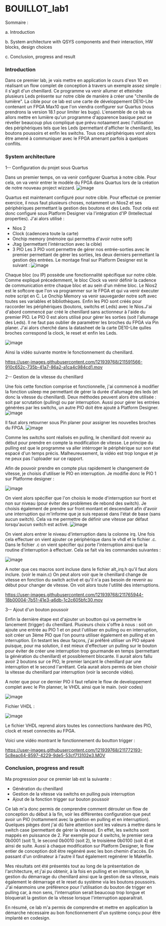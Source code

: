 # BOUILLOT_lab1

Sommaire :

a. Introduction

b. System architecture with QSYS components and their interaction, HW blocks, design choices

c. Conclusion, progress and result

### Introduction

Dans ce premier lab, je vais mettre en application le cours d'esn 10 en réalisant un flow complet de conception à travers un exemple assez
simple : il s'agit d'un chenillard. Ce programme va venir allumer et etteindre plusieurs Leds présente sur notre cible de manière à créer une
"chenille de lumière". La cible pour ce lab est une carte de développement DE10-Lite contenant un FPGA Max10 que l'on viendra configurer sur Quartus
(nous prendrons la version 18.1 pour limiter les bugs). L'ensemble de ce lab va allors mettre en lumière qu'un programme d'apparence basique peut se
réveller beaucoup plus compliqué que prévu notaament avec l'utilisation des périphériques tels que les Leds (permettant d'afficher le chenillard), 
les boutons poussoirs et enfin les switchs. Tous ces périphériques vont alors être amené à communiquer avec le FPGA amenant parfois à quelques conflits.

### System architecture
1-- Configuration du projet sous Quartus

Dans un premier temps, on va venir configurer Quartus à notre cible. Pour cela, on va venir entrer le modèle du FPGA dans Quartus lors de la création de 
notre nouveau project wizzard.
![image](https://user-images.githubusercontent.com/121939768/211576860-034593fd-edbd-4765-896f-a611ebca1268.png)

Quartus est maintenant configuré pour notre cible. Pour effectué ce premier exercice, il nous faut plusieurs choses, notamment un Nios2 et ses périphériques
permettant la gestion des boutons et des Leds. Tout cela est donc configuré sous Platform Designer via l'intégration d'IP (Intellectual properties). J'ai 
alors utilisé :
 - Nios 2
 - Clock (cadencera toute la carte)
 - Onchip memory (mémoire qui permettra d'avoir notre soft)
 - Jtag (permettant l'intérraction avec la cible)
 - 3 PIO
Les 3 PIO vont permettre de gérer nos entrée-sorties avec le premier permettant de gérer les sorties, les deux derniers permettant la gestion des entrées. 
Le montage final sur Platform Designer est le suivant :
![image](https://user-images.githubusercontent.com/121939768/211581020-386ebe2c-e44b-4f15-a099-31b3c6954899.png)

Chaque bloc (ou IP) possède une fonctionnalité spécifique sur notre cible. Comme expliqué précedemment, le bloc Clock va venir définir la cadence de communication entre chaque bloc et au sein d'un même bloc. Le Nios2 est le softcore que l'on va programmer sur le FPGA et qui va venir éxecuter notre script en C. Le Onchip Memory va venir sauvegarder notre soft avec toutes ses variables et bibliothèques. Enfin les PIO sont créés pour raccorder les périphériques (boutons, switchs et Leds) avec le Nios.J'ai d'abord commencé par créé le chenillard sans actionneur à l'aide du premier PIO. Le PIO 0 est alors utilisé pour gérer les sorties (soit l'allumage des Leds). 
Il ne faut pas oublier de paramétrer les broches du FPGA via Pin planer. J'ai alors cherché dans la datasheet de la carte DE10-Lite qulles broches correspond la clock, le reset et enfin les Leds.

![image](https://user-images.githubusercontent.com/121939768/211594484-83545a5f-690b-47a9-93b1-348d7c277c79.png)

Ainsi la vidéo suivante montre le fonctionnement du chenillard.

https://user-images.githubusercontent.com/121939768/211591566-910c652c-735b-41a7-86a2-a1ca4c984cd1.mov

2-- Gestion de la vitesse du chenillard

Une fois cette fonction comprise et fonctionnelle, j'ai commencé à modifier la fonction usleep me permettant de gérer la durée d'allumage des leds 
(et donc la vitesse du chenillard). Deux méthodes peuvent alors être utilisée : soit par scrutation (pulling) ou par interruption. Aussi pour gérer les entrées générées par les switchs, un autre PIO doit être ajouté à Platform Designer.
![image](https://user-images.githubusercontent.com/121939768/211593754-cd00b4fa-7adb-49b5-9c71-c25246c9271e.png)

Il faut alors retourner sous Pin planer pour assigner les nouvelles broches du FPGA.
![image](https://user-images.githubusercontent.com/121939768/211594844-37b05c0d-f041-4e59-ba3a-fabdff8599e4.png)

Comme les switchs sont réalisés en pulling, le chenillard doit revenir au début pour prendre en compte la modification de vitesse. Le principe du pulling est que le programme va aller intérroger le périphérique sur son état espacé d'un temps précis. Malheureusement, la vidéo est trop longue et je ne peux pas l'uploader sur ce rapport.

Afin de pouvoir prendre en compte plus rapidement le changement de vitesse, je choisis d'utiliser le PIO en interruption. Je modifie donc le PIO 1 sur Platforme designer :

![image](https://user-images.githubusercontent.com/121939768/211602239-bb84ab33-87f2-4f0f-bbba-4f705a6b2997.png)

On vient alors spécifier que l'on choisis le mode d'interruption sur front et non sur niveau (pour éviter des problèmes de rebond des switch). Je choisis également de prendre sur front montant et descendant afin d'avoir une interruption qui m'informe que je suis repassé dans l'état de base (sans aucun switch). Cela va me permettre de définir une vitesse par défaut lorsqu'aucun switch est activé.
![image](https://user-images.githubusercontent.com/121939768/211602852-78ca8d5c-540b-491d-ba9e-bbcb7ba7754c.png)

On vient alors entrer le niveau d'interruption dans la colonne irq. Une fois cela effectuer on vient ajouter ce périphérique dans le vhdl et le fichier .c. Dans le fichier .c on vient spécifier qui porte l'interruption ainsi que la routine d'interruption à effectuer. Cela se fait via les commandes suivantes :

![image](https://user-images.githubusercontent.com/121939768/211603863-85401543-f2ba-4d3a-a6d9-10e692122a84.png)

A noter que ces macros sont incluse dans le fichier alt_irq.h qu'il faut alors inclure. (voir le main.c)
On peut alors voir que le chenillard change de vitesse en fonction du switch activé et qu'il n'a pas besoin de revenir au début pour changer de vitesse. On voit alors toute l'utilité des interruptions. 

https://user-images.githubusercontent.com/121939768/211765944-18b00004-7b51-41e3-a6db-1c2c605bfc30.mov

3-- Ajout d'un bouton poussoir

Enfin la dernière étape est d'ajouter un boutton qui va permettre le lancement (trigger) du chenillard. Plusieurs choix s'offre à nous : soit on ajoute une entrée au PIO 1 et on peut l'utiliser en pulling ou en interruption, soit créer un 3ème PIO que l'on pourra utiliser également en pulling et en interruption. En testant les deux façons, j'ai préféré utiliser un PIO séparé puisque, pour ma solution, il est mieux d'effectuer un pulling sur le bouton pour éviter de créer une interruption trop gourmande en temps (permettant la génération du chenillard) et possiblement blocante.
Il aurait alors fallu avoir 2 boutons sur ce PIO, le premier lançant le chenillard par une interruption et le second l'arrêtant. Cela aurait alors permis de bien choisir la vitesse du chenillard par interruption (voir la seconde vidéo).

A noter que pour ce dernier PIO il faut refaire le flow de developpement complet avec le Pin planner, le VHDL ainsi que le main. (voir codes)

![image](https://user-images.githubusercontent.com/121939768/211607119-547483a0-ce8a-444e-85ed-187f1bacc834.png)

Fichier VHDL : 

![image](https://user-images.githubusercontent.com/121939768/211763205-9198092a-9300-4d5e-8de4-c0e9e3de42a7.png)

Le fichier VHDL reprend alors toutes les connections hardware des PIO, clock et reset connectés au FPGA.

Voici une vidéo montrant le fonctionnement du boutton trigger :

https://user-images.githubusercontent.com/121939768/211772193-5c8eac64-8597-4229-9de5-53cf713102e3.MOV


### Conclusion, progress and result

Ma progression pour ce premier lab est la suivante :
 - Génération du chenillard
 - Gestion de la vitesse via switchs en pulling puis interruption
 - Ajout de la fonction trigger sur bouton poussoir

Ce lab m'a donc permis de comprendre comment dérouler un flow de conception du début à la fin, voir les différentes configuration que peut avoir un PIO (nottamment avec la gestion en pulling et en interruption). 
Quelques pièges dont j'ai dû faire attention sont les valeurs à mettre dans le switch case (permettant de gérer la vitesse). En effet, les switchs sont mappés en puissance de 2. Par exemple pour 4 switchs, le premier sera 0b0001 (soit 1), le second 0b0010 (soit 2), le troisième 0b0100 (soit 4) et ainsi de suite. 
Aussi à chaque modification sur Platform Designer, le flow entier de conception doit être regénéré avec les bon chemin d'accès. En passant d'un ordinateur à l'autre il faut également regénérer le Makefile.

Mes résultats ont été présentés tout au long de la présentation de l'architecture, et j'ai pu obtenir, à la fois en pulling et en interruption, la gestion du démarrage du chenillard ainsi que la gestion de sa vitesse, mais également le démarrage et le reset du système via les boutons poussoirs. J'ai néanmoins une préférence pour l'utilisation du bouton de trigger en pulling car, à mon sens, l'interruption serait beaucoup trop longue et bloquerait la gestion de la vitesse lorsque l'interruption apparaitrait.

En résumé, ce lab m'a permis de comprendre et mettre en application la démarche nécessaire au bon fonctionnement d'un système conçu pour être implanté en codesign.

